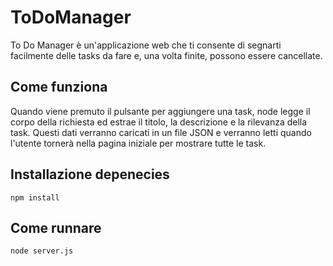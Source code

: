# ToDoManager

To Do Manager è un'applicazione web che ti consente di segnarti facilmente delle tasks da fare e, una volta finite, possono essere cancellate.

## Come funziona

Quando viene premuto il pulsante per aggiungere una task, node legge il corpo della richiesta ed estrae il titolo, la descrizione e la rilevanza della task. Questi dati verranno caricati in un file JSON e verranno letti quando l'utente tornerà nella pagina iniziale per mostrare tutte le task.

## Installazione depenecies

```
npm install
```

## Come runnare
```
node server.js
```
